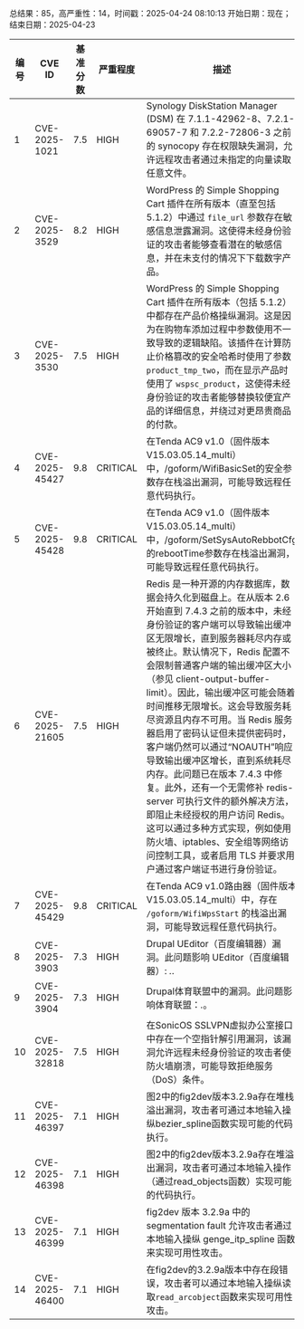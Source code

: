 总结果：85，高严重性：14，时间戳：2025-04-24 08:10:13
开始日期：现在；结束日期：2025-04-23

| 编号 | CVE ID | 基准分数 | 严重程度 | 描述 | 参考文献 |
|-----|--------|------------|----------|-------------|------------|
| 1 | CVE-2025-1021 | 7.5  | HIGH | Synology DiskStation Manager (DSM) 在 7.1.1-42962-8、7.2.1-69057-7 和 7.2.2-72806-3 之前的 synocopy 存在权限缺失漏洞，允许远程攻击者通过未指定的向量读取任意文件。 | [1]https://www.synology.com/en-global/security/advisory/Synology_SA_25_03 |
| 2 | CVE-2025-3529 | 8.2  | HIGH | WordPress 的 Simple Shopping Cart 插件在所有版本（直至包括 5.1.2）中通过 `file_url` 参数存在敏感信息泄露漏洞。这使得未经身份验证的攻击者能够查看潜在的敏感信息，并在未支付的情况下下载数字产品。 | [1]https://plugins.trac.wordpress.org/browser/wordpress-simple-paypal-shopping-cart/tags/5.1.2/includes/wpsc-shortcodes-related.php#L92<br>[2]https://plugins.trac.wordpress.org/changeset/3275373/<br>[3]https://wordpress.org/plugins/wordpress-simple-paypal-shopping-cart/#developers<br>[4]https://www.tipsandtricks-hq.com/ecommerce/wp-simple-cart-sell-digital-downloads-2468<br>[5]https://www.wordfence.com/threat-intel/vulnerabilities/id/8fecc015-518f-4aab-a17e-17cf4b8cf123?source=cve |
| 3 | CVE-2025-3530 | 7.5  | HIGH | WordPress 的 Simple Shopping Cart 插件在所有版本（包括 5.1.2）中都存在产品价格操纵漏洞。这是因为在购物车添加过程中参数使用不一致导致的逻辑缺陷。该插件在计算防止价格篡改的安全哈希时使用了参数 `product_tmp_two`，而在显示产品时使用了 `wspsc_product`，这使得未经身份验证的攻击者能够替换较便宜产品的详细信息，并绕过对更昂贵商品的付款。 | [1]https://plugins.trac.wordpress.org/browser/wordpress-simple-paypal-shopping-cart/tags/5.1.2/wp_shopping_cart.php#L156<br>[2]https://plugins.trac.wordpress.org/browser/wordpress-simple-paypal-shopping-cart/tags/5.1.2/wp_shopping_cart.php#L165<br>[3]https://plugins.trac.wordpress.org/browser/wordpress-simple-paypal-shopping-cart/tags/5.1.2/wp_shopping_cart.php#L171<br>[4]https://plugins.trac.wordpress.org/browser/wordpress-simple-paypal-shopping-cart/tags/5.1.2/wp_shopping_cart.php#L261<br>[5]https://plugins.trac.wordpress.org/changeset/3275373/<br>[6]https://www.tipsandtricks-hq.com/wordpress-simple-paypal-shopping-cart-plugin-768<br>[7]https://www.wordfence.com/threat-intel/vulnerabilities/id/e0a3910b-adc4-4633-a6a1-32ba50894be4?source=cve |
| 4 | CVE-2025-45427 | 9.8  | CRITICAL | 在Tenda AC9 v1.0（固件版本V15.03.05.14_multi）中，/goform/WifiBasicSet的安全参数存在栈溢出漏洞，可能导致远程任意代码执行。 | [1]https://github.com/shuqi233/loophole/blob/main/Tenda%20AC9/WifiBasicSet-security.md<br>[2]https://github.com/shuqi233/loophole/blob/main/Tenda%20AC9/WifiBasicSet-security.md |
| 5 | CVE-2025-45428 | 9.8  | CRITICAL | 在Tenda AC9 v1.0（固件版本V15.03.05.14_multi）中，/goform/SetSysAutoRebbotCfg的rebootTime参数存在栈溢出漏洞，可能导致远程任意代码执行。 | [1]https://github.com/shuqi233/loophole/blob/main/Tenda%20AC9/SetSysAutoRebbotCfg-rebootTime.md<br>[2]https://github.com/shuqi233/loophole/blob/main/Tenda%20AC9/SetSysAutoRebbotCfg-rebootTime.md |
| 6 | CVE-2025-21605 | 7.5  | HIGH | Redis 是一种开源的内存数据库，数据会持久化到磁盘上。在从版本 2.6 开始直到 7.4.3 之前的版本中，未经身份验证的客户端可以导致输出缓冲区无限增长，直到服务器耗尽内存或被终止。默认情况下，Redis 配置不会限制普通客户端的输出缓冲区大小（参见 client-output-buffer-limit）。因此，输出缓冲区可能会随着时间推移无限增长。这会导致服务耗尽资源且内存不可用。当 Redis 服务器启用了密码认证但未提供密码时，客户端仍然可以通过“NOAUTH”响应导致输出缓冲区增长，直到系统耗尽内存。此问题已在版本 7.4.3 中修复。此外，还有一个无需修补 redis-server 可执行文件的额外解决方法，即阻止未经授权的用户访问 Redis。这可以通过多种方式实现，例如使用防火墙、iptables、安全组等网络访问控制工具，或者启用 TLS 并要求用户通过客户端证书进行身份验证。 | [1]https://github.com/redis/redis/releases/tag/7.4.3<br>[2]https://github.com/redis/redis/security/advisories/GHSA-r67f-p999-2gff |
| 7 | CVE-2025-45429 | 9.8  | CRITICAL | 在Tenda AC9 v1.0路由器（固件版本V15.03.05.14_multi）中，存在 `/goform/WifiWpsStart` 的栈溢出漏洞，可能导致远程任意代码执行。 | [1]https://github.com/shuqi233/loophole/blob/main/Tenda%20AC9/WifiWpsStart-index.md<br>[2]https://github.com/shuqi233/loophole/blob/main/Tenda%20AC9/WifiWpsStart-index.md |
| 8 | CVE-2025-3903 | 7.3  | HIGH | Drupal UEditor（百度编辑器）漏洞。此问题影响 UEditor（百度编辑器）: *.*. | [1]https://www.drupal.org/sa-contrib-2025-044 |
| 9 | CVE-2025-3904 | 7.3  | HIGH | Drupal体育联盟中的漏洞。此问题影响体育联盟：*.*。 | [1]https://www.drupal.org/sa-contrib-2025-045 |
| 10 | CVE-2025-32818 | 7.5  | HIGH | 在SonicOS SSLVPN虚拟办公室接口中存在一个空指针解引用漏洞，该漏洞允许远程未经身份验证的攻击者使防火墙崩溃，可能导致拒绝服务（DoS）条件。 | [1]https://psirt.global.sonicwall.com/vuln-detail/SNWLID-2025-0009 |
| 11 | CVE-2025-46397 | 7.1  | HIGH | 图2中的fig2dev版本3.2.9a存在堆栈溢出漏洞，攻击者可通过本地输入操纵bezier_spline函数实现可能的代码执行。 | [1]https://sourceforge.net/p/mcj/tickets/192/ |
| 12 | CVE-2025-46398 | 7.1  | HIGH | 图2中的fig2dev版本3.2.9a存在堆溢出漏洞，攻击者可通过本地输入操作（通过read_objects函数）实现可能的代码执行。 | [1]https://sourceforge.net/p/mcj/tickets/191/ |
| 13 | CVE-2025-46399 | 7.1  | HIGH | fig2dev 版本 3.2.9a 中的 segmentation fault 允许攻击者通过本地输入操纵 genge_itp_spline 函数来实现可用性攻击。 | [1]https://sourceforge.net/p/mcj/tickets/190/ |
| 14 | CVE-2025-46400 | 7.1  | HIGH | 在fig2dev的3.2.9a版本中存在段错误，攻击者可以通过本地输入操纵读取`read_arcobject`函数来实现可用性攻击。 | [1]https://sourceforge.net/p/mcj/tickets/187/ |
